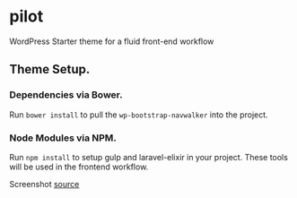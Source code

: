 # pilot
WordPress Starter theme for a fluid front-end workflow

## Theme Setup.

### Dependencies via Bower.
Run `bower install` to pull the `wp-bootstrap-navwalker` into the project.

### Node Modules via NPM.
Run `npm install` to setup gulp and laravel-elixir in your project. These tools will be used in the frontend workflow.

Screenshot [source](http://www.infobarrel.com/media/image/85576.jpg)

